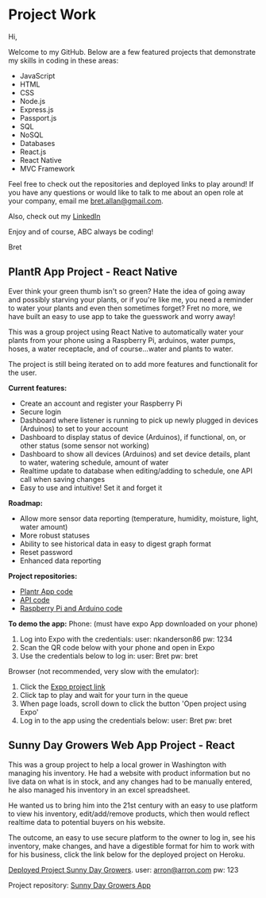 # Project Work

Hi, 

Welcome to my GitHub. Below are a few featured projects that demonstrate my skills in coding in these areas:
* JavaScript
* HTML
* CSS
* Node.js
* Express.js
* Passport.js
* SQL
* NoSQL
* Databases
* React.js
* React Native
* MVC Framework

Feel free to check out the repositories and deployed links to play around! If you have any questions or would like to talk to me about an open role at your company, email me [bret.allan@gmail.com](mailto:bret.allan@gmail.com?subject=[GitHub]%20You've%20got%20my%20attention).

Also, check out my [LinkedIn](https://www.linkedin.com/in/bretja/)

Enjoy and of course, ABC always be coding!

Bret

## PlantR App Project - React Native
Ever think your green thumb isn't so green? Hate the idea of going away and possibly starving your plants, or if you're like me, you need a reminder to water your plants and even then sometimes forget? Fret no more, we have built an easy to use app to take the guesswork and worry away! 

This was a group project using React Native to automatically water your plants from your phone using a Raspberry Pi, arduinos, water pumps, hoses, a water receptacle, and of course...water and plants to water.  

The project is still being iterated on to add more features and functionalit for the user. 

**Current features:**
* Create an account and register your Raspberry Pi
* Secure login 
* Dashboard where listener is running to pick up newly plugged in devices (Arduinos) to set to your account
* Dashboard to display status of device (Arduinos), if functional, on, or other status (some sensor not working)
* Dashboard to show all devices (Arduinos) and set device details, plant to water, watering schedule, amount of water
* Realtime update to database when editing/adding to schedule, one API call when saving changes
* Easy to use and intuitive! Set it and forget it

**Roadmap:**
* Allow more sensor data reporting (temperature, humidity, moisture, light, water amount)
* More robust statuses
* Ability to see historical data in easy to digest graph format
* Reset password
* Enhanced data reporting

**Project repositories:**
* [Plantr App code](https://github.com/nkanderson86/Plant-r)
* [API code](https://github.com/eblouin876/project-x-api)
* [Raspberry Pi and Arduino code](https://github.com/eblouin876/project-x-pi)

**To demo the app:**
Phone: (must have expo App downloaded on your phone) 
  1. Log into Expo with the credentials: 
      user: nkanderson86
      pw: 1234
  2. Scan the QR code below with your phone and open in Expo
  3. Use the credentials below to log in:
      user: Bret
      pw: bret
      
Browser (not recommended, very slow with the emulator): 
  1. Click the [Expo project link](https://expo.io/@nkanderson86/projectx)
  2. Click tap to play and wait for your turn in the queue
  3. When page loads, scroll down to click the button 'Open project using Expo'
  4. Log in to the app using the credentials below: 
      user: Bret
      pw: bret
  
## Sunny Day Growers Web App Project - React
This was a group project to help a local grower in Washington with managing his inventory. He had a website with product information but no live data on what is in stock, and any changes had to be manually entered, he also managed his inventory in an excel spreadsheet.

He wanted us to bring him into the 21st century with an easy to use platform to view his inventory, edit/add/remove products, which then would reflect realtime data to potential buyers on his website. 

The outcome, an easy to use secure platform to the owner to log in, see his inventory, make changes, and have a digestible format for him to work with for his business, click the link below for the deployed project on Heroku.

[Deployed Project Sunny Day Growers](https://sunny-day-growers.herokuapp.com/).
user: arron@arron.com
pw: 123

Project repository:
[Sunny Day Growers App](https://github.com/bretgithub/Sunny-Day)

